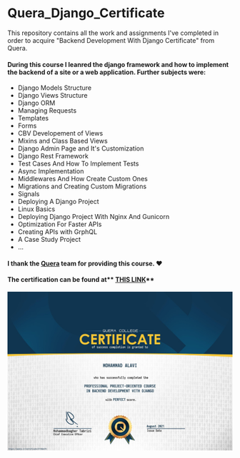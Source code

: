 # Quera_Django_Certificate
This repository contains all the work and assignments I've completed in order to acquire "Backend Development With Django Certificate" from Quera.

#### During this course I leanred the django framework and how to implement the backend of a site or a web application. Further subjects were:
- Django Models Structure
- Django Views Structure
- Django ORM
- Managing Requests
- Templates
- Forms
- CBV Developement of Views
- Mixins and Class Based Views
- Django Admin Page and It's Customization
- Django Rest Framework
- Test Cases And How To Implement Tests
- Async Implementation
- Middlewares And How Create Custom Ones
- Migrations and Creating Custom Migrations
- Signals
- Deploying A Django Project
- Linux Basics
- Deploying Django Project With Nginx And Gunicorn
- Optimization For Faster APIs
- Creating APIs with GrphQL
- A Case Study Project
- ...

#### I thank the [Quera](http://www.quera.ir "Quera") team for providing this course. :heart:

#### The certification can be found at** [THIS LINK](https://quera.ir/certificate/UTXWmnf9/ "THIS LINK")**

![](https://github.com/yourhonor1996/Quera_Django_Certificate/blob/master/Certificate%20Image.jpg)